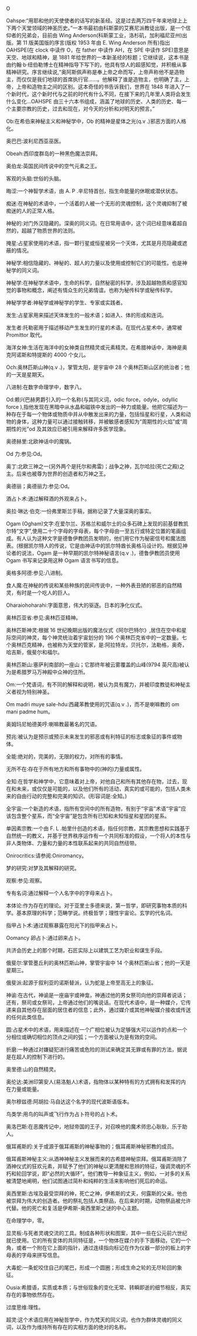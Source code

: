

O

Oahspe:“用耶和他的天使使者的话写的新圣经。这是过去两万四千年来地球上上下两个天堂领域的神圣历史。”一本书最初由科斯蒙的艾赛尼派教徒出版，是一个信仰者的兄弟会，目前由 Wing Anderson(科斯蒙工业，洛杉矶，加利福尼亚州)出版。第 11 版美国版的序言(版权 1953 年由 E. Wing Anderson 所有)指出 OAHSPE(在 clock 中读作 O，在 father 中读作 AH，在 SPE 中读作 SPE)意思是天空、地球和精神，是 1881 年给世界的一本新圣经的标题；它继续说，这本书是由约翰·b·纽伯勒博士在精神指导下写下的，他具有惊人的超感知觉，并积极从事精神研究。序言继续说,“奥阿斯佩声称是奉上帝之命而写，上帝声称他不是造物主，而仅仅是我们地球的首席执行官……。他解释了谁是造物主，也明确了主，上帝，上帝和造物主之间的区别。这本奇怪的书告诉我们，世界在 1848 年进入了一个新时代，这个新时代与之前的时代有什么不同，在接下来的几年里人类将会发生什么变化…OAHSPE 由三十六本书组成，涵盖了地球的历史、人类的历史、每一个主要宗教的历史，过去和现在，对今天的分析和对明天的预言。”

Ob:在希伯来神秘主义和神秘学中，Ob 的精神是星体之光(q.v .)邪恶方面的人格化。

奥巴巴:波利尼西亚巫医。

Obeah:西印度群岛的一种黑色魔法崇拜。

奥伯龙:英国民间传说中的空气元素之王。

客观的头脑:世俗的头脑。

晦涩:一个神智学术语，由 A. P .辛尼特首创，指生命能量的休眠或潜伏状态。

痴迷:在神秘的术语中，一个活着的人被一个无形的灵魂控制，这个灵魂抑制了被痴迷的人的正常人格。

神秘的:对门外汉隐藏的。深奥的同义词。在日常用语中，这个词已经意味着超自然的，超越了物质世界的法则。

掩星:占星家使用的术语，指一颗行星或恒星被另一个天体，尤其是月亮隐藏或遮蔽的情况。

神秘学:相信隐藏的、神秘的、超人的力量以及使用或控制它们的可能性。也是神秘学的同义词。

神秘学:在神秘学术语中，生命的科学，自然秘密的科学，涉及超越物质和感官知觉的事物和概念，阐述有情众生的兄弟情谊。也称为秘传科学或秘传科学。

神秘学学者:神秘学或神秘学的学生、专家或实践者。

发生:占星家用来描述天体发生的一般术语；如进入、体的形成和连词。

发生者:托勒密用于描述移动产生发生的行星的术语。在现代占星术中，通常被 Promittor 取代。

海洋女神:生活在海洋中的女神类自然精灵或元素精灵。在希腊神话中，海神是奥克阿诺斯和特提斯的 4000 个女儿。

Och:奥林匹斯山神(q.v .)，掌管太阳，是宇宙中 28 个奥林匹斯山区的统治者；他的一天是星期天。

八进制:在数字命理学中，数字八。

Od:赖兴巴赫男爵引入的一个名称(与其同义词，odic force，odyle，odyllic force ),指他发现在黑暗中从水晶和磁铁中发出的一种力或能量。他把它描述为一种存在于每一个物体或物质中并从中散发出来的力量，包括恒星和行星，人类和动物的身体，这种力量可以通过接触转移，并被敏感者感知为“周期性的火焰”或“周期性的光”od 及其效应已被引用来解释许多医学现象。

奥德赫里:北欧神话中的魔锅。

Od 力:参见:Od。

奥丁:北欧三神之一(另外两个是托尔和弗雷)；战争之神，瓦尔哈拉(死亡之殿)之主。后来也被尊为世界的创造者和万神之王。

奥德丽；奥德丽力:参见:Od。

酒占卜术:通过解释酒的外观来占卜。

奥拉·琳达·伯克:一份弗里斯兰手稿，据称记录了大量深奥的事实。

Ogam (Ogham)文字:在爱尔兰、苏格兰和威尔士的众多石碑上发现的前基督教凯尔特“文字”,使用二十个字母的字母表，每个字母由一至五行或特定位置的笔画组成。有人认为这种文字是德鲁伊教团员发明的，他们用它作为秘密信号和魔法图表。(根据凯尔特人的传说，它是由神话中的凯尔特酋长奥格马设计的。根据见神论者的说法，Ogam 是一种早期的凯尔特神秘语言(q.v .)，德鲁伊教团员使用 Ogam 书写来记录用这种 Ogam 语言书写的信息。

奥格多阿德:参见:八进制。

食人魔:在神秘的传说和某些种族的民间传说中，一种外表丑陋的邪恶的自然精灵，有时是一个吃人的巨人。

Oharaiohoharahi:字面意思，伟大的驱逐。日本的净化仪式。

奥林匹亚省:参见:奥林匹亚精神。

奥林匹斯神灵:根据 16 世纪晚期出版的魔法仪式《阿尔巴特尔》,居住在空中和星际空间的神灵，每个神灵统治着宇宙划分的 196 个奥林匹克省中的一定数量。七个奥林匹克精神，也被称为天堂的管家，是:阿拉特龙，贝托尔，法勒格，奥奇，哈吉斯，俄斐尔和福尔。

奥林匹斯山:塞萨利南部的一座山；它那终年被云雾覆盖的山峰(9794 英尺高)被认为是希腊罗马万神殿中众神的住所。

Om:一个梵语词，有不同的解释和说明，被认为具有魔力，并被印度教徒和神秘主义者视为特别神圣。

Om madri muye sale-hdu:西藏苯教使用的咒语(q.v .)，而不是喇嘛教的 om mani padme hum。

奥姆玛尼帕德美哼:喇嘛教最著名的咒语。

预兆:被认为是预示或预示未来发生的邪恶或有利特征的标志或象征的事件或物体。

全能:绝对的，完美的，无限的权力，对所有的事情。

无所不在:存在于所有地方和所有事物中的(神的)力量或属性。

全知:在哲学和神学中，它意味着对上帝，对他自己和所有其他存在物，过去，现在和未来，或仅仅是可能的，以及他们所有的活动，真实的或可能的，包括人类未来的自由行动的完整和完美的知识。(形容词是:全知。)

全宇宙:一个新造的术语，指所有空间中的所有造物，有别于“宇宙”术语“宇宙”应该包含整个星系，而“全宇宙”是包含所有已知和未知恒星和星团的星系。

单因素宗教:一个由 F. L .帕里什创造的术语，指任何宗教，其宗教思想和实践基于自然统一的教义，并基于世界秩序运作有一个共同标准的假设，一个将人的本性与非人类物体、力量和力量的本性联系起来的共同自然纽带。

Onirocritics:请参阅:Oniromancy。

梦的研究:对梦及其解释的研究。

观察:参见:观察。

专有名词:通过解释一个人名字中的字母来占卜。

本体论:作为存在的理论。对于亚里士多德来说，第一哲学，即研究事物本质的科学。基本原理的科学；范畴学说。终极哲学；理性宇宙论。玄学的代名词。

指甲占卜术:通过观察暴露在阳光下的指甲来占卜。

Oomancy 卵占卜:通过卵来占卜。

共济会历史上的那个时期，石匠实际上以建筑工艺为职业和谋生手段。

俄斐尔:掌管墨丘利的奥林匹斯山神，掌管宇宙中 14 个奥林匹斯山省；他的一天是星期三。

俄斐派:起源于叙利亚的诺斯替派，认为蛇是上帝至高无上的象征。

神谕:在古代，神谕是一座庙宇或神龛，神通过他的男女祭司向他的崇拜者说话；还有，祭司或女祭司，上帝通过他们的嘴说话。在现代术语中，是一种媒介，它传递来自其他存在层面的居住者的信息；此外，通过媒介或其他神秘媒介接收或传送的任何此类信息。

圆:占星术中的术语，用来描述在一个广相位被认为足够强大可以运作的点和一个分相位或确切相位的顶点之间的弧；一个方面被认为是有效的空间。

折磨:一种通过对嫌疑犯进行痛苦或危险的测试来确定其无罪或有罪的方法，据说是在超人的控制下进行的。

奥里德:山的自然精灵。

奥伦达:美洲印第安人(易洛魁人)术语，指物体以某种特有的方式拥有和发挥的内在力量或能量。

奥尔穆兹德:阿胡拉·马自达这个名字的现代波斯语版本。

鸟类学:用鸟的叫声或飞行作为占卜符号的占卜术。

奥洛巴斯:在恶魔传记中，地狱帝国的王子，对召唤他的魔术师忠心耿耿，乐于助人。

俄耳甫斯的:关于或源于俄耳甫斯的神秘事物的；俄耳甫斯神秘邪教的成员。

俄耳甫斯神秘主义:从酒神神秘主义发展而来的古希腊神秘崇拜。俄耳甫斯消除了酒神仪式的狂欢元素，并赋予了他们的神秘以更清醒和思辨的特征，强调灵魂的不朽和轮回学说，即“必然的大循环”。他们教导一种象征主义，例如，一对多的关系被清楚地阐明，他们试图通过简朴和纯粹的生活来影响他们死后的命运。

奥西里斯:古埃及最受崇拜的神，死亡之神，伊希斯的丈夫，何露斯的父亲。他也被崇拜为伟大的创造者。他的祭礼包括人类祭品，在后来的时期，动物祭品被允许代替。他的死亡和复活是伊希斯-奥西里斯之谜的中心主题。

在命理学中，零。

显灵板:与死者灵魂交流的工具。制成各种形状和图案，其中一些在公元前六世纪就已使用。它的所有变体的共同特征是，一个物体在媒介的手下面移动，它的一个角，或者一个附在它上面的指针，通过连续指向标记在作为仪器一部分的板上的字母表的字母来拼写信息。

大毒蛇:一条蛇咬住自己的尾巴，形成一个圆圈；形成生命之轮的无尽轮回的象征。

Ousia:希腊语，实质或本质；与世俗现象的变化无常、转瞬即逝的细节相反，真实存在的事物依然存在。

过度思维:理性。

超灵:这个术语应用在神秘哲学中，作为梵天的同义词，也作为群体灵魂的同义词，以及作为维持所有存在的实相方面的绝对的名称。